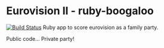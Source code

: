 # Eurovision II - ruby-boogaloo
[![Build Status](https://travis-ci.org/CeeBeeUK/laughing-sansa.svg?branch=master)](https://travis-ci.org/CeeBeeUK/laughing-sansa)
Ruby app to score eurovision as a family party.

Public code... Private party!
